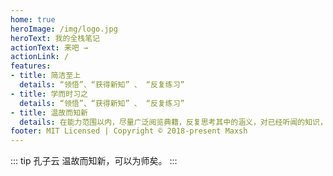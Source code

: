 ```yaml
---
home: true
heroImage: /img/logo.jpg
heroText: 我的全栈笔记
actionText: 来吧 →
actionLink: /
features:
- title: 简洁至上
  details: “领悟”、“获得新知” 、 “反复练习”
- title: 学而时习之
  details: “领悟”、“获得新知” 、 “反复练习”
- title: 温故而知新
  details: 在能力范围以内，尽量广泛阅览典籍，反复思考其中的涵义，对已经听闻的知识，也要定期复习，能有心得、有领悟；并且也要尽力吸收新知
footer: MIT Licensed | Copyright © 2018-present Maxsh
---
```

::: tip 孔子云
温故而知新，可以为师矣。
:::

